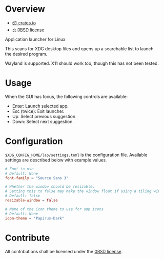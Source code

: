 # Overview
- [📦 crates.io](https://crates.io/crates/lap)
- [⚖ 0BSD license](https://spdx.org/licenses/0BSD.html)

Application launcher for Linux

This scans for XDG desktop files and opens up a searchable list to launch the desired program.

Wayland is supported. X11 should work too, though this has not been tested.

# Usage
When the GUI has focus, the following controls are available:
- Enter: Launch selected app.
- Esc (twice): Exit launcher.
- Up: Select previous suggestion.
- Down: Select next suggestion.

# Configuration
`$XDG_CONFIG_HOME/lap/settings.toml` is the configuration file. Available settings are described
below with example values.

```toml
# Font to use
# Default: None
font-family = "Source Sans 3"

# Whether the window should be resizable.
# Setting this to false may make the window float if using a tiling window manager.
# Default: false
resizable-window = false

# Name of the icon theme to use for app icons
# Default: None
icon-theme = "Papirus-Dark"
```

# Contribute
All contributions shall be licensed under the [0BSD license](https://spdx.org/licenses/0BSD.html).
